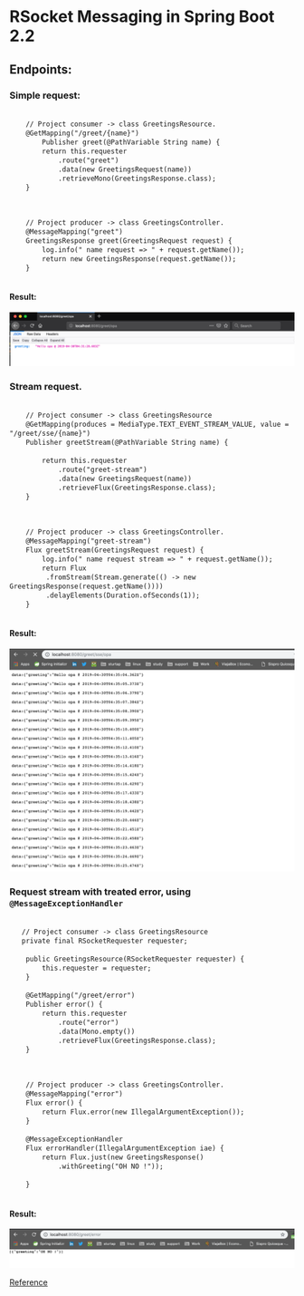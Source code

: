 # RSocket Messaging in Spring Boot 2.2

## Endpoints: 

### Simple request:
<pre> <code>
    // Project consumer -> class GreetingsResource.
    @GetMapping("/greet/{name}")
        Publisher<GreetingsResponse> greet(@PathVariable String name) {
        return this.requester
            .route("greet")
            .data(new GreetingsRequest(name))
            .retrieveMono(GreetingsResponse.class);
    }
</code> </pre>

<pre> <code>
    // Project producer -> class GreetingsController.
    @MessageMapping("greet")
    GreetingsResponse greet(GreetingsRequest request) {
        log.info(" name request => " + request.getName());
        return new GreetingsResponse(request.getName());
    }
</code> </pre>

#### Result:
![Simple request.](data/simple-request.png) 

### Stream request.
<pre> <code>
    // Project consumer -> class GreetingsResource
    @GetMapping(produces = MediaType.TEXT_EVENT_STREAM_VALUE, value = "/greet/sse/{name}")
    Publisher<GreetingsResponse> greetStream(@PathVariable String name) {

        return this.requester
            .route("greet-stream")
            .data(new GreetingsRequest(name))
            .retrieveFlux(GreetingsResponse.class);
    }
</code> </pre>

<pre> <code>
    // Project producer -> class GreetingsController.
    @MessageMapping("greet-stream")
    Flux<GreetingsResponse> greetStream(GreetingsRequest request) {
        log.info(" name request stream => " + request.getName());
        return Flux
         .fromStream(Stream.generate(() -> new GreetingsResponse(request.getName())))
         .delayElements(Duration.ofSeconds(1));
    }
</code> </pre>

#### Result:
![Stream request.](data/request-stream.png)

### Request stream with treated error, using `@MessageExceptionHandler`
<pre> <code>
   // Project consumer -> class GreetingsResource
   private final RSocketRequester requester;

    public GreetingsResource(RSocketRequester requester) {
        this.requester = requester;
    }

    @GetMapping("/greet/error")
    Publisher<GreetingsResponse> error() {
        return this.requester
            .route("error")
            .data(Mono.empty())
            .retrieveFlux(GreetingsResponse.class);
    }
</code> </pre>

<pre> <code>
    // Project producer -> class GreetingsController.
    @MessageMapping("error")
    Flux<GreetingsResponse> error() {
        return Flux.error(new IllegalArgumentException());
    }

    @MessageExceptionHandler
    Flux<GreetingsResponse> errorHandler(IllegalArgumentException iae) {
        return Flux.just(new GreetingsResponse()
            .withGreeting("OH NO !"));

    }
</code> </pre>

#### Result:
![Request stream with treated error.](data/request-stream-error.png)



[Reference](https://www.youtube.com/watch?v=BxHqeq58xrE)



